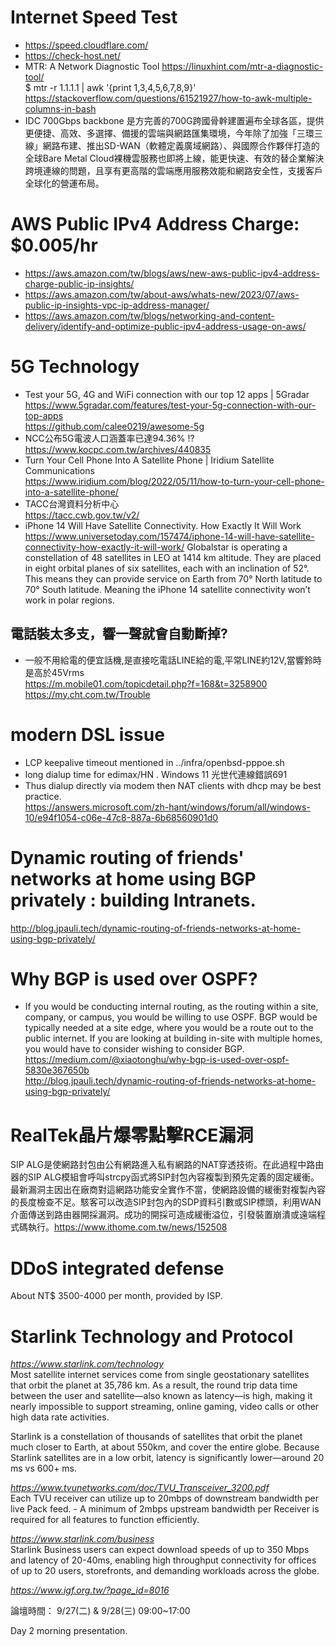 # Internet Speed Test
 - https://speed.cloudflare.com/
 - https://check-host.net/
 - MTR: A Network Diagnostic Tool https://linuxhint.com/mtr-a-diagnostic-tool/
 <br> $ mtr -r 1.1.1.1 | awk '{print $1,$3,$4,$5,$6,$7,$8,$9}'
 <br> https://stackoverflow.com/questions/61521927/how-to-awk-multiple-columns-in-bash
 - IDC 700Gbps backbone
是方完善的700G跨國骨幹建置遍布全球各區，提供更便捷、高效、多選擇、備援的雲端與網路匯集環境，今年除了加強「三環三線」網路布建、推出SD-WAN（軟體定義廣域網路）、與國際合作夥伴打造的全球Bare Metal Cloud裸機雲服務也即將上線，能更快速、有效的替企業解決跨境連線的問題，且享有更高階的雲端應用服務效能和網路安全性，支援客戶全球化的營運布局。
# AWS Public IPv4 Address Charge: $0.005/hr
 - https://aws.amazon.com/tw/blogs/aws/new-aws-public-ipv4-address-charge-public-ip-insights/
 - https://aws.amazon.com/tw/about-aws/whats-new/2023/07/aws-public-ip-insights-vpc-ip-address-manager/
 - https://aws.amazon.com/tw/blogs/networking-and-content-delivery/identify-and-optimize-public-ipv4-address-usage-on-aws/
# 5G Technology
 - Test your 5G, 4G and WiFi connection with our top 12 apps | 5Gradar <br>
https://www.5gradar.com/features/test-your-5g-connection-with-our-top-apps<br>
https://github.com/calee0219/awesome-5g
 - NCC公布5G電波人口涵蓋率已達94.36% !? <br>
https://www.kocpc.com.tw/archives/440835
 - Turn Your Cell Phone Into A Satellite Phone | Iridium Satellite Communications <br>
https://www.iridium.com/blog/2022/05/11/how-to-turn-your-cell-phone-into-a-satellite-phone/
 - TACC台灣資料分析中心 <br>
https://tacc.cwb.gov.tw/v2/
 - iPhone 14 Will Have Satellite Connectivity. How Exactly It Will Work <br>
https://www.universetoday.com/157474/iphone-14-will-have-satellite-connectivity-how-exactly-it-will-work/
Globalstar is operating a constellation of 48 satellites in LEO at 1414 km altitude. They are placed in eight orbital planes of six satellites, each with an inclination of 52°. This means they can provide service on Earth from 70° North latitude to 70° South latitude. Meaning the iPhone 14 satellite connectivity won’t work in polar regions.<br>
## 電話裝太多支，響一聲就會自動斷掉? 
 - 一般不用給電的便宜話機,是直接吃電話LINE給的電,平常LINE約12V,當響鈴時是高於45Vrms
<br> https://m.mobile01.com/topicdetail.php?f=168&t=3258900
<br> https://my.cht.com.tw/Trouble
# modern DSL issue
 - LCP keepalive timeout mentioned in ../infra/openbsd-pppoe.sh
 - long dialup time for edimax/HN . Windows 11 光世代連線錯誤691
 - Thus dialup directly via modem then NAT clients with dhcp may be best practice.
<br> https://answers.microsoft.com/zh-hant/windows/forum/all/windows-10/e94f1054-c06e-47c8-887a-6b68560901d0
# Dynamic routing of friends' networks at home using BGP privately : building Intranets.
http://blog.jpauli.tech/dynamic-routing-of-friends-networks-at-home-using-bgp-privately/
# Why BGP is used over OSPF?
- If you would be conducting internal routing, as the routing within a site, company, or campus, you would be willing to use OSPF. BGP would be typically needed at a site edge, where you would be a route out to the public internet. If you are looking at building in-site with multiple homes, you would have to consider wishing to consider BGP.
https://medium.com/@xiaotonghu/why-bgp-is-used-over-ospf-5830e367650b <br>
http://blog.jpauli.tech/dynamic-routing-of-friends-networks-at-home-using-bgp-privately/
# RealTek晶片爆零點擊RCE漏洞
SIP ALG是使網路封包由公有網路進入私有網路的NAT穿透技術。在此過程中路由器的SIP ALG模組會呼叫strcpy函式將SIP封包內容複製到預先定義的固定緩衝。最新漏洞主因出在廠商對這網路功能安全實作不當，使網路設備的緩衝對複製內容的長度檢查不足。駭客可以改造SIP封包內的SDP資料引數或SIP標頭，利用WAN介面傳送到路由器開採漏洞。成功的開採可造成緩衝溢位，引發裝置崩潰或遠端程式碼執行。https://www.ithome.com.tw/news/152508 
# DDoS integrated defense
About NT$ 3500-4000 per month, provided by ISP.
# Starlink Technology and Protocol
<i>https://www.starlink.com/technology</i><br>
Most satellite internet services come from single geostationary satellites that orbit the planet at 35,786 km. As a result, the round trip data time between the user and satellite—also known as latency—is high, making it nearly impossible to support streaming, online gaming, video calls or other high data rate activities.

Starlink is a constellation of thousands of satellites that orbit the planet much closer to Earth, at about 550km, and cover the entire globe. Because Starlink satellites are in a low orbit, latency is significantly lower—around 20 ms vs 600+ ms.

<i>https://www.tvunetworks.com/doc/TVU_Transceiver_3200.pdf</i><br>
Each TVU receiver can utilize up to 20mbps of downstream bandwidth per live Pack feed. - A minimum of 2mbps upstream bandwidth per Receiver is required for all features to function efficiently.

<i>https://www.starlink.com/business</i><br>
Starlink Business users can expect download speeds of up to 350 Mbps and latency of 20-40ms, enabling high throughput connectivity for offices of up to 20 users, storefronts, and demanding workloads across the globe.

<i>https://www.igf.org.tw/?page_id=8016</i><br>

論壇時間： 9/27(二) & 9/28(三) 09:00~17:00

Day 2 morning presentation.
